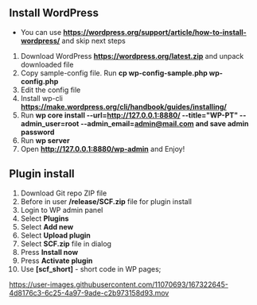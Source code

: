 ## Install WordPress
* You can use **https://wordpress.org/support/article/how-to-install-wordpress/** and skip next steps
1. Download WordPress **https://wordpress.org/latest.zip** and unpack downloaded file
2. Copy sample-config file. Run **cp wp-config-sample.php wp-config.php**
3. Edit the config file
4. Install wp-cli **https://make.wordpress.org/cli/handbook/guides/installing/**
5. Run **wp core install --url=http://127.0.0.1:8880/ --title="WP-PT" --admin_user=root --admin_email=admin@mail.com and save admin password**
6. Run **wp server**
7. Open **http://127.0.0.1:8880/wp-admin** and Enjoy!

## Plugin install
1. Download Git repo ZIP file
2. Before in user **/release/SCF.zip** file for plugin install
3. Login to WP admin panel
4. Select **Plugins**
5. Select **Add new**
6. Select **Upload plugin**
7. Select **SCF.zip** file in dialog
8. Press **Install now** 
9. Press **Activate plugin**
10. Use **[scf_short]** - short code in WP pages;


https://user-images.githubusercontent.com/11070693/167322645-4d8176c3-6c25-4a97-9ade-c2b973158d93.mov
